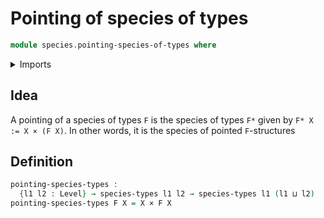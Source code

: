# Pointing of species of types

```agda
module species.pointing-species-of-types where
```

<details><summary>Imports</summary>

```agda
open import foundation.cartesian-product-types
open import foundation.universe-levels

open import species.species-of-types
```

</details>

## Idea

A pointing of a species of types `F` is the species of types `F*` given by
`F* X := X × (F X)`. In other words, it is the species of pointed `F`-structures

## Definition

```agda
pointing-species-types :
  {l1 l2 : Level} → species-types l1 l2 → species-types l1 (l1 ⊔ l2)
pointing-species-types F X = X × F X
```
